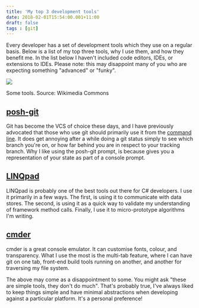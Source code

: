 ```yaml
---
title: 'My top 3 development tools'
date: 2018-02-01T15:54:00.001+11:00
draft: false
tags : [git]
---
```


Every developer has a set of development tools which they use on a regular basis. Below is a list of my top three tools, why I use them, and how they benefit me. In the list below I haven't included code editors, IDEs, or extensions to IDEs. Please note: this may disappoint many of you who are expecting something "advanced" or "funky".  

[![](https://4.bp.blogspot.com/-ab0wSs_TPLE/WnKcudd5I6I/AAAAAAAAQhQ/fKOpcQT7-2ohimUoI45A2uoWRMc-XBc6ACLcBGAs/s200/Klopfholz_mit_Beiteln%255B1%255D.jpg)](https://4.bp.blogspot.com/-ab0wSs_TPLE/WnKcudd5I6I/AAAAAAAAQhQ/fKOpcQT7-2ohimUoI45A2uoWRMc-XBc6ACLcBGAs/s1600/Klopfholz_mit_Beiteln%255B1%255D.jpg)

Some tools. Source: Wikimedia Commons

  
  

[posh-git](https://github.com/dahlbyk/posh-git)
-----------------------------------------------

Git has become the VCS of choice these days, and I have previously advocated that those who use git should primarily use it from the [command line](http://blog.raph.ws/2018/01/git-breaking-get-off-ui.html). It does get annoying after a while doing a git status simply to see which branch you're on, or how far behind you are in respect to your tracking branch. Why I like using the posh-git prompt, is because gives you a representation of your state as part of a console prompt.  
  

[LINQpad](https://www.linqpad.net/)
-----------------------------------

LINQpad is probably one of the best tools out there for C# developers. I use it primarily in a few ways. The first, is using it to communicate with data stores. The second, is using it as a quick way to validate my understanding of framework method calls. Finally, I use it to micro-prototype algorithms I'm writing.  
  

[cmder](https://conemu.github.io/)
----------------------------------

cmder is a great console emulator. It can customise fonts, colour, and transparency. What I use the most is the multi-tab feature, where I can have git on one tab, front-end build tools running on another, and another for traversing my file system.

  
  
  
The above may come as a disappointment to some. You might ask "these are simple tools, they don't do much". That's probably true, I've always liked to keep things simple and have minimal abstractions when developing against a particular platform. It's a personal preference!